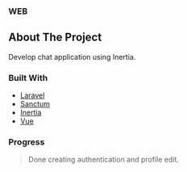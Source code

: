 ### WEB

<!-- ABOUT THE PROJECT -->
## About The Project
Develop chat application using Inertia.

### Built With

* [Laravel](https://laravel.com/)
* [Sanctum](https://laravel.com/docs/9.x/sanctum#main-content)
* [Inertia](https://inertiajs.com/)
* [Vue](https://vuejs.org/)

### Progress
> Done creating authentication and profile edit.
